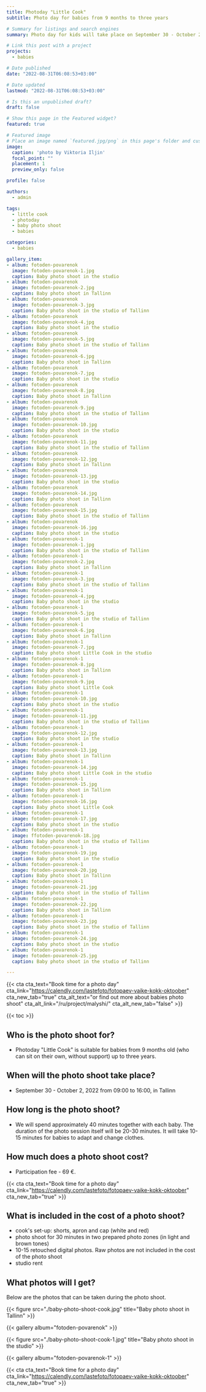 ```yaml
---
title: Photoday "Little Cook"
subtitle: Photo day for babies from 9 months to three years

# Summary for listings and search engines
summary: Photo day for kids will take place on September 30 - October 2, 2022

# Link this post with a project
projects: 
  - babies

# Date published
date: "2022-08-31T06:08:53+03:00"

# Date updated
lastmod: "2022-08-31T06:08:53+03:00"

# Is this an unpublished draft?
draft: false

# Show this page in the Featured widget?
featured: true

# Featured image
# Place an image named `featured.jpg/png` in this page's folder and customize its options here.
image:
  caption: 'photo by Viktoria Iljin'
  focal_point: ""
  placement: 1
  preview_only: false

profile: false

authors:
  - admin

tags:
  - little cook
  - photoday
  - baby photo shoot
  - babies

categories:
  - babies

gallery_item:
- album: fotoden-povarenok
  image: fotoden-povarenok-1.jpg
  caption: Baby photo shoot in the studio 
- album: fotoden-povarenok
  image: fotoden-povarenok-2.jpg
  caption: Baby photo shoot in Tallinn
- album: fotoden-povarenok
  image: fotoden-povarenok-3.jpg
  caption: Baby photo shoot in the studio of Tallinn
- album: fotoden-povarenok
  image: fotoden-povarenok-4.jpg
  caption: Baby photo shoot in the studio
- album: fotoden-povarenok
  image: fotoden-povarenok-5.jpg
  caption: Baby photo shoot in the studio of Tallinn
- album: fotoden-povarenok
  image: fotoden-povarenok-6.jpg
  caption: Baby photo shoot in Tallinn
- album: fotoden-povarenok
  image: fotoden-povarenok-7.jpg
  caption: Baby photo shoot in the studio 
- album: fotoden-povarenok
  image: fotoden-povarenok-8.jpg
  caption: Baby photo shoot in Tallinn
- album: fotoden-povarenok
  image: fotoden-povarenok-9.jpg
  caption: Baby photo shoot in the studio of Tallinn
- album: fotoden-povarenok
  image: fotoden-povarenok-10.jpg
  caption: Baby photo shoot in the studio
- album: fotoden-povarenok
  image: fotoden-povarenok-11.jpg
  caption: Baby photo shoot in the studio of Tallinn
- album: fotoden-povarenok
  image: fotoden-povarenok-12.jpg
  caption: Baby photo shoot in Tallinn
- album: fotoden-povarenok
  image: fotoden-povarenok-13.jpg
  caption: Baby photo shoot in the studio 
- album: fotoden-povarenok
  image: fotoden-povarenok-14.jpg
  caption: Baby photo shoot in Tallinn
- album: fotoden-povarenok
  image: fotoden-povarenok-15.jpg
  caption: Baby photo shoot in the studio of Tallinn
- album: fotoden-povarenok
  image: fotoden-povarenok-16.jpg
  caption: Baby photo shoot in the studio
- album: fotoden-povarenok-1
  image: fotoden-povarenok-1.jpg
  caption: Baby photo shoot in the studio of Tallinn
- album: fotoden-povarenok-1
  image: fotoden-povarenok-2.jpg
  caption: Baby photo shoot in Tallinn
- album: fotoden-povarenok-1
  image: fotoden-povarenok-3.jpg
  caption: Baby photo shoot in the studio of Tallinn
- album: fotoden-povarenok-1
  image: fotoden-povarenok-4.jpg
  caption: Baby photo shoot in the studio
- album: fotoden-povarenok-1
  image: fotoden-povarenok-5.jpg
  caption: Baby photo shoot in the studio of Tallinn
- album: fotoden-povarenok-1
  image: fotoden-povarenok-6.jpg
  caption: Baby photo shoot in Tallinn
- album: fotoden-povarenok-1
  image: fotoden-povarenok-7.jpg
  caption: Baby photo shoot Little Cook in the studio  
- album: fotoden-povarenok-1
  image: fotoden-povarenok-8.jpg
  caption: Baby photo shoot in Tallinn  
- album: fotoden-povarenok-1
  image: fotoden-povarenok-9.jpg
  caption: Baby photo shoot Little Cook  
- album: fotoden-povarenok-1
  image: fotoden-povarenok-10.jpg
  caption: Baby photo shoot in the studio 
- album: fotoden-povarenok-1
  image: fotoden-povarenok-11.jpg
  caption: Baby photo shoot in the studio of Tallinn  
- album: fotoden-povarenok-1
  image: fotoden-povarenok-12.jpg
  caption: Baby photo shoot in the studio  
- album: fotoden-povarenok-1
  image: fotoden-povarenok-13.jpg
  caption: Baby photo shoot in Tallinn
- album: fotoden-povarenok-1
  image: fotoden-povarenok-14.jpg
  caption: Baby photo shoot Little Cook in the studio  
- album: fotoden-povarenok-1
  image: fotoden-povarenok-15.jpg
  caption: Baby photo shoot in Tallinn  
- album: fotoden-povarenok-1
  image: fotoden-povarenok-16.jpg
  caption: Baby photo shoot Little Cook  
- album: fotoden-povarenok-1
  image: fotoden-povarenok-17.jpg
  caption: Baby photo shoot in the studio 
- album: fotoden-povarenok-1
  image: ffotoden-povarenok-18.jpg
  caption: Baby photo shoot in the studio of Tallinn  
- album: fotoden-povarenok-1
  image: fotoden-povarenok-19.jpg
  caption: Baby photo shoot in the studio  
- album: fotoden-povarenok-1
  image: fotoden-povarenok-20.jpg
  caption: Baby photo shoot in Tallinn
- album: fotoden-povarenok-1
  image: fotoden-povarenok-21.jpg
  caption: Baby photo shoot in the studio of Tallinn
- album: fotoden-povarenok-1
  image: fotoden-povarenok-22.jpg
  caption: Baby photo shoot in Tallinn
- album: fotoden-povarenok-1
  image: fotoden-povarenok-23.jpg
  caption: Baby photo shoot in the studio of Tallinn
- album: fotoden-povarenok-1
  image: fotoden-povarenok-24.jpg
  caption: Baby photo shoot in the studio
- album: fotoden-povarenok-1
  image: fotoden-povarenok-25.jpg
  caption: Baby photo shoot in the studio of Tallinn

---
```

{{< cta cta_text="Book time for a photo day" cta_link="https://calendly.com/lastefoto/fotopaev-vaike-kokk-oktoober" cta_new_tab="true" cta_alt_text="or find out more about babies photo shoot" cta_alt_link="/ru/project/malyshi/" cta_alt_new_tab="false" >}}

{{< toc >}}

## Who is the photo shoot for?
- Photoday "Little Cook" is suitable for babies from 9 months old (who can sit on their own, without support) up to three years.

## When will the photo shoot take place?
- September 30 - October 2, 2022 from 09:00 to 16:00, in Tallinn

## How long is the photo shoot?
- We will spend approximately 40 minutes together with each baby. The duration of the photo session itself will be 20-30 minutes. It will take 10-15 minutes for babies to adapt and change clothes.

## How much does a photo shoot cost?
- Participation fee - 69 €.

{{< cta cta_text="Book time for a photo day" cta_link="https://calendly.com/lastefoto/fotopaev-vaike-kokk-oktoober" cta_new_tab="true" >}}

## What is included in the cost of a photo shoot?
- cook's set-up: shorts, apron and cap (white and red)
- photo shoot for 30 minutes in two prepared photo zones (in light and brown tones)
- 10-15 retouched digital photos. Raw photos are not included in the cost of the photo shoot
- studio rent

## What photos will I get?

Below are the photos that can be taken during the photo shoot.

{{< figure src="./baby-photo-shoot-cook.jpg" title="Baby photo shoot in Tallinn" >}}

{{< gallery album="fotoden-povarenok" >}}

{{< figure src="./baby-photo-shoot-cook-1.jpg" title="Baby photo shoot in the studio" >}}

{{< gallery album="fotoden-povarenok-1" >}}

{{< cta cta_text="Book time for a photo day" cta_link="https://calendly.com/lastefoto/fotopaev-vaike-kokk-oktoober" cta_new_tab="true" >}}